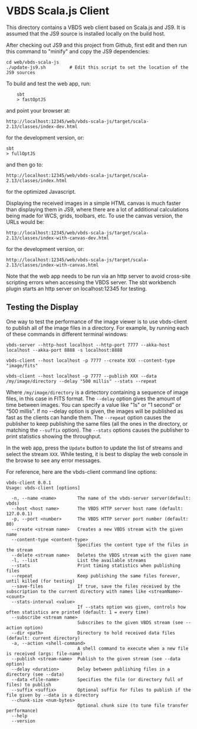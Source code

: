 VBDS Scala.js Client
====================

This directory contains a VBDS web client based on Scala.js and JS9.
It is assumed that the JS9 source is installed locally on the build host.

After checking out JS9 and this project from Github, first edit and then run this command to "minify" and copy the JS9 dependencies:

    cd web/vbds-scala-js
    ./update-js9.sh         # Edit this script to set the location of the JS9 sources

To build and test the web app, run:

        sbt
        > fastOptJS

and point your browser at:

    http://localhost:12345/web/vbds-scala-js/target/scala-2.13/classes/index-dev.html

for the development version, or:
    
    sbt
    > fullOptJS

and then go to:
    
    http://localhost:12345/web/vbds-scala-js/target/scala-2.13/classes/index.html

for the optimized Javascript.

Displaying the received images in a simple HTML canvas is much faster than displaying them in JS9, where
there are a lot of additional calculations being made for WCS, grids, toolbars, etc. To use the canvas version,
the URLs would be:

    http://localhost:12345/web/vbds-scala-js/target/scala-2.13/classes/index-with-canvas-dev.html

for the development version, or:
    
    http://localhost:12345/web/vbds-scala-js/target/scala-2.13/classes/index-with-canvas.html

Note that the web app needs to be run via an http server to avoid cross-site scripting errors when accessing the VBDS server.
The sbt workbench plugin starts an http server on localhost:12345 for testing.

## Testing the Display

One way to test the performance of the image viewer is to use vbds-client to publish all of the image files in a directory.
For example, by running each of these commands in different terminal windows:

    vbds-server --http-host localhost --http-port 7777 --akka-host localhost --akka-port 8888 -s localhost:8888
    
    vbds-client --host localhost -p 7777 --create XXX --content-type "image/fits"
    
    vbds-client --host localhost -p 7777 --publish XXX --data /my/image/directory --delay "500 millis" --stats --repeat

Where `/my/image/directory` is a dirtectory containing a sequence of image files, in this case in FITS format.
The `--delay` option gives the amount of time between images. You can specify a value like "1s" or "1 second" or "500 millis".
If no --delay option is given, the images will be published as fast as the clients can handle them.
The `--repeat` option causes the publisher to keep publishing the same files (all the ones in the directory, or matching the `--suffix` option).
The `--stats` options causes the publisher to print statistics showing the throughput.

In the web app, press the `Update` button to update the list of streams and select the stream `XXX`.
While testing, it is best to display the web console in the browse to see any error messages.

For reference, here are the vbds-client command line options:

```
vbds-client 0.0.1
Usage: vbds-client [options]

  -n, --name <name>        The name of the vbds-server server(default: vbds)
  --host <host name>       The VBDS HTTP server host name (default: 127.0.0.1)
  -p, --port <number>      The VBDS HTTP server port number (default: 80)
  --create <stream name>   Creates a new VBDS stream with the given name
  --content-type <content-type>
                           Specifies the content type of the files in the stream
  --delete <stream name>   Deletes the VBDS stream with the given name
  -l, --list               List the available streams
  --stats                  Print timing statistics when publishing files
  --repeat                 Keep publishing the same files forever, until killed (for testing)
  --save-files             If true, save the files received by the subscription to the current directory with names like <streamName>-<count>
  --stats-interval <value>
                           If --stats option was given, controls how often statistics are printed (default: 1 = every time)
  --subscribe <stream name>
                           Subscribes to the given VBDS stream (see --action option)
  --dir <path>             Directory to hold received data files (default: current directory)
  -a, --action <shell-command>
                           A shell command to execute when a new file is received (args: file-name)
  --publish <stream-name>  Publish to the given stream (see --data option)
  --delay <duration>       Delay between publishing files in a directory (see --data)
  --data <file-name>       Specifies the file (or directory full of files) to publish
  --suffix <suffix>        Optional suffix for files to publish if the file given by --data is a directory
  --chunk-size <num-bytes>
                           Optional chunk size (to tune file transfer performance)
  --help                   
  --version                
```

